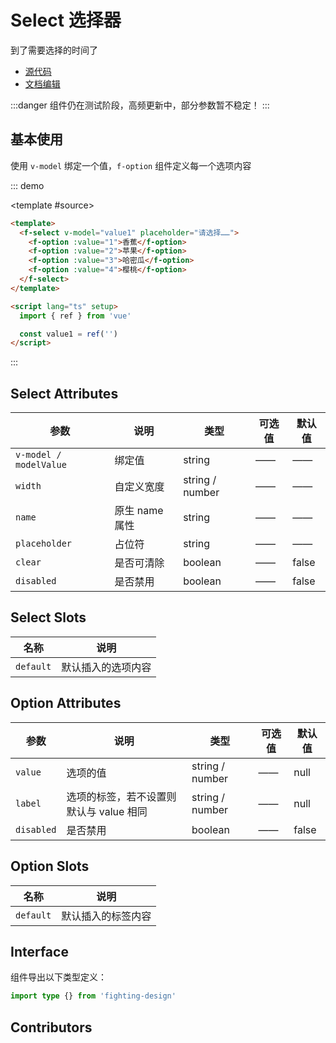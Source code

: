 # Select 选择器

到了需要选择的时间了

- [源代码](https://github.com/FightingDesign/fighting-design/tree/master/packages/fighting-design/select)
- [文档编辑](https://github.com/FightingDesign/fighting-design/blob/master/docs/docs/components/select.md)

:::danger
组件仍在测试阶段，高频更新中，部分参数暂不稳定！
:::

## 基本使用

使用 `v-model` 绑定一个值，`f-option` 组件定义每一个选项内容

::: demo

<template #source>
<demo1-vue />
</template>

```html
<template>
  <f-select v-model="value1" placeholder="请选择……">
    <f-option :value="1">香蕉</f-option>
    <f-option :value="2">苹果</f-option>
    <f-option :value="3">哈密瓜</f-option>
    <f-option :value="4">樱桃</f-option>
  </f-select>
</template>

<script lang="ts" setup>
  import { ref } from 'vue'

  const value1 = ref('')
</script>
```

:::

## Select Attributes

| 参数                   | 说明           | 类型            | 可选值 | 默认值 |
| ---------------------- | -------------- | --------------- | ------ | ------ |
| `v-model / modelValue` | 绑定值         | string          | ——     | ——     |
| `width`                | 自定义宽度     | string / number | ——     | ——     |
| `name`                 | 原生 name 属性 | string          | ——     | ——     |
| `placeholder`          | 占位符         | string          | ——     | ——     |
| `clear`                | 是否可清除     | boolean         | ——     | false  |
| `disabled`             | 是否禁用       | boolean         | ——     | false  |

## Select Slots

| 名称      | 说明               |
| --------- | ------------------ |
| `default` | 默认插入的选项内容 |

## Option Attributes

| 参数       | 说明                                    | 类型            | 可选值 | 默认值 |
| ---------- | --------------------------------------- | --------------- | ------ | ------ |
| `value`    | 选项的值                                | string / number | ——     | null   |
| `label`    | 选项的标签，若不设置则默认与 value 相同 | string / number | ——     | null   |
| `disabled` | 是否禁用                                | boolean         | ——     | false  |

## Option Slots

| 名称      | 说明               |
| --------- | ------------------ |
| `default` | 默认插入的标签内容 |

## Interface

组件导出以下类型定义：

```ts
import type {} from 'fighting-design'
```

## Contributors

<a href="https://github.com/Tyh2001" target="_blank">
  <f-avatar round src="https://avatars.githubusercontent.com/u/73180970?v=4" />
</a>

<script lang="ts" setup>
  import { ref } from 'vue'
  import demo1Vue from './_demos/select/demo1.vue'

  const value1 = ref('')
</script>
